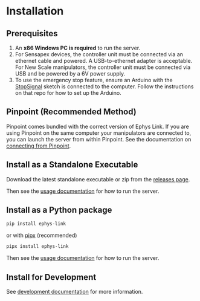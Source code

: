 # Installation

## Prerequisites

1. An **x86 Windows PC is required** to run the server.
2. For Sensapex devices, the controller unit must be connected via an ethernet
   cable and powered. A USB-to-ethernet adapter is acceptable. For New Scale manipulators,
   the controller unit must be connected via USB and be powered by a 6V power
   supply.
3. To use the emergency stop feature, ensure an Arduino with
   the [StopSignal](https://github.com/VirtualBrainLab/StopSignal) sketch is
   connected to the computer. Follow the instructions on that repo for how to
   set up the Arduino.

## Pinpoint (Recommended Method)

Pinpoint comes bundled with the correct version of Ephys Link. If you are using Pinpoint on the same computer your
manipulators are connected to, you can launch the server from within Pinpoint. See the documentation
on [connecting from Pinpoint](../usage/connecting_to_pinpoint.md).

## Install as a Standalone Executable

Download the latest standalone executable or zip from the [releases page](https://github.com/VirtualBrainLab/ephys-link/releases/latest).

Then see the [usage documentation](../usage/starting_ephys_link.md) for how to run the server.

## Install as a Python package

```bash
pip install ephys-link
```

or with [pipx](https://pipx.pypa.io/stable/) (recommended)

```bash
pipx install ephys-link
```

Then see the [usage documentation](../usage/starting_ephys_link.md) for how to run the server.

## Install for Development

See [development documentation](../development/index.md#installing-for-development) for more information.